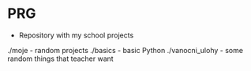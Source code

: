 # PRG
- Repository with my school projects

./moje - random projects
./basics - basic Python
./vanocni_ulohy - some random things that teacher want